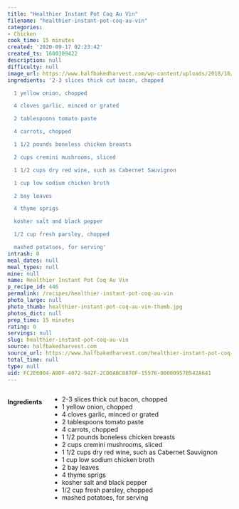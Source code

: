 ```yaml
---
title: "Healthier Instant Pot Coq Au Vin"
filename: "healthier-instant-pot-coq-au-vin"
categories:
- Chicken
cook_time: 15 minutes
created: '2020-09-17 02:23:42'
created_ts: 1600309422
description: null
difficulty: null
image_url: https://www.halfbakedharvest.com/wp-content/uploads/2018/10/Healthier-Instant-Pot-Coq-au-Vin-1.jpg
ingredients: '2-3 slices thick cut bacon, chopped

  1 yellow onion, chopped

  4 cloves garlic, minced or grated

  2 tablespoons tomato paste

  4 carrots, chopped

  1 1/2 pounds boneless chicken breasts

  2 cups cremini mushrooms, sliced

  1 1/2 cups dry red wine, such as Cabernet Sauvignon

  1 cup low sodium chicken broth

  2 bay leaves

  4 thyme sprigs

  kosher salt and black pepper

  1/2 cup fresh parsley, chopped

  mashed potatoes, for serving'
intrash: 0
meal_dates: null
meal_types: null
mine: null
name: Healthier Instant Pot Coq Au Vin
p_recipe_id: 446
permalink: /recipes/healthier-instant-pot-coq-au-vin
photo_large: null
photo_thumb: healthier-instant-pot-coq-au-vin-thumb.jpg
photos_dict: null
prep_time: 15 minutes
rating: 0
servings: null
slug: healthier-instant-pot-coq-au-vin
source: halfbakedharvest.com
source_url: https://www.halfbakedharvest.com/healthier-instant-pot-coq-au-vin/
total_time: null
type: null
uid: FC2E6004-A0DF-4072-942F-2CD0ABC8870F-15576-00000957B542A641
---
```

<div class="large-8 medium-7 columns" id="writeup">	</div><!-- #writeup -->
</div><!-- #row-one -->
<div class="row" id="row-two">	<div class="medium-4 small-5 columns" id="ingredients"><h4>Ingredients</h4><div class="box box-ingredients content"><ul>
<li>2-3 slices thick cut bacon, chopped</li>
<li>1 yellow onion, chopped</li>
<li>4 cloves garlic, minced or grated</li>
<li>2 tablespoons tomato paste</li>
<li>4 carrots, chopped</li>
<li>1 1/2 pounds boneless chicken breasts</li>
<li>2 cups cremini mushrooms, sliced</li>
<li>1 1/2 cups dry red wine, such as Cabernet Sauvignon</li>
<li>1 cup low sodium chicken broth</li>
<li>2 bay leaves</li>
<li>4 thyme sprigs</li>
<li>kosher salt and black pepper</li>
<li>1/2 cup fresh parsley, chopped</li>
<li>mashed potatoes, for serving</li>
</ul>
</div>	</div>	<div class="medium-6 small-7 columns" id="directions">	</div>